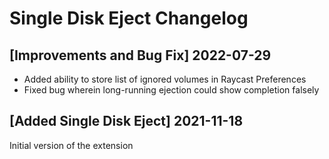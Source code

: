 # Single Disk Eject Changelog

## [Improvements and Bug Fix] 2022-07-29

- Added ability to store list of ignored volumes in Raycast Preferences
- Fixed bug wherein long-running ejection could show completion falsely

## [Added Single Disk Eject] 2021-11-18

Initial version of the extension
